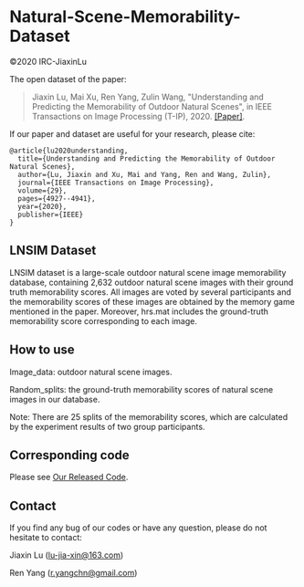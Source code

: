 # Natural-Scene-Memorability-Dataset
©2020 IRC-JiaxinLu

The open dataset of the paper:

> Jiaxin Lu, Mai Xu, Ren Yang, Zulin Wang, "Understanding and Predicting the Memorability of Outdoor Natural Scenes", in IEEE Transactions on Image Processing (T-IP), 2020. [[Paper]](https://ieeexplore.ieee.org/abstract/document/9025769). 

If our paper and dataset are useful for your research, please cite:
```
@article{lu2020understanding,
  title={Understanding and Predicting the Memorability of Outdoor Natural Scenes},
  author={Lu, Jiaxin and Xu, Mai and Yang, Ren and Wang, Zulin},
  journal={IEEE Transactions on Image Processing},
  volume={29},
  pages={4927--4941},
  year={2020},
  publisher={IEEE}
}
```

## LNSIM Dataset
LNSIM dataset is a large-scale outdoor natural scene image memorability database, containing 2,632 outdoor natural scene images with their ground truth memorability scores. All images are voted by several participants and the memorability scores of these images are obtained by the memory game mentioned in the paper. Moreover, hrs.mat includes the ground-truth memorability score corresponding to each image.

## How to use
Image_data: outdoor natural scene images.

Random_splits: the ground-truth memorability scores of natural scene images in our database.

Note: There are 25 splits of the memorability scores, which are calculated by the experiment results of two group participants.

## Corresponding code
Please see [Our Released Code](https://github.com/RenYang-home/Natural-Scene-Memorability).

## Contact
If you find any bug of our codes or have any question, please do not hesitate to contact:

Jiaxin Lu (lu-jia-xin@163.com)

Ren Yang (r.yangchn@gmail.com)
